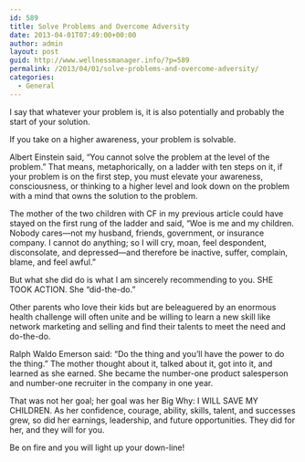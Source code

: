 ```yaml
---
id: 589
title: Solve Problems and Overcome Adversity
date: 2013-04-01T07:49:00+00:00
author: admin
layout: post
guid: http://www.wellnessmanager.info/?p=589
permalink: /2013/04/01/solve-problems-and-overcome-adversity/
categories:
  - General
---
```

I say that whatever your problem is, it is also potentially and probably the start of your solution.

If you take on a higher awareness, your problem is solvable.

Albert Einstein said, “You cannot solve the problem at the level of the problem.” That means, metaphorically, on a ladder with ten steps on it, if your problem is on the first step, you must elevate your awareness, consciousness, or thinking to a higher level and look down on the problem with a mind that owns the solution to the problem.

The mother of the two children with CF in my previous article could have stayed on the first rung of the ladder and said, “Woe is me and my children. Nobody cares—not my husband, friends, government, or insurance company. I cannot do anything; so I will cry, moan, feel despondent, disconsolate, and depressed—and therefore be inactive, suffer, complain, blame, and feel awful.”

But what she did do is what I am sincerely recommending to you. SHE TOOK ACTION. She “did-the-do.”

Other parents who love their kids but are beleaguered by an enormous health challenge will often unite and be willing to learn a new skill like network marketing and selling and find their talents to meet the need and do-the-do.

Ralph Waldo Emerson said: “Do the thing and you’ll have the power to do the thing.” The mother thought about it, talked about it, got into it, and learned as she earned. She became the number-one product salesperson and number-one recruiter in the company in one year.

That was not her goal; her goal was her Big Why: I WILL SAVE MY CHILDREN. As her confidence, courage, ability, skills, talent, and successes grew, so did her earnings, leadership, and future opportunities. They did for her, and they will for you.

Be on fire and you will light up your down-line!